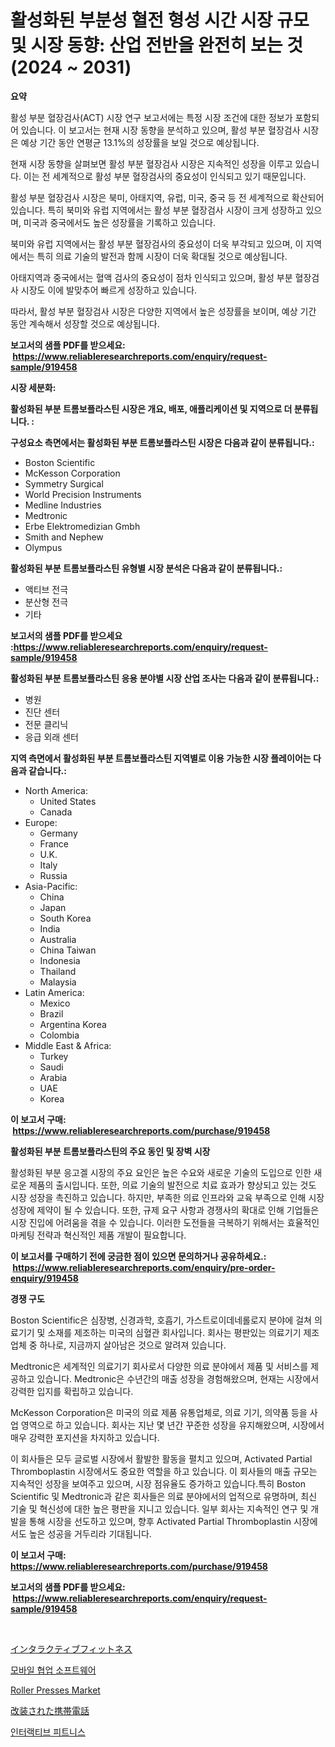 <p><h1>활성화된 부분성 혈전 형성 시간 시장 규모 및 시장 동향: 산업 전반을 완전히 보는 것 (2024 ~ 2031)</h1></p><p><strong>요약</strong></p>
<p><p>활성 부분 혈장검사(ACT) 시장 연구 보고서에는 특정 시장 조건에 대한 정보가 포함되어 있습니다. 이 보고서는 현재 시장 동향을 분석하고 있으며, 활성 부분 혈장검사 시장은 예상 기간 동안 연평균 13.1%의 성장률을 보일 것으로 예상됩니다. </p><p>현재 시장 동향을 살펴보면 활성 부분 혈장검사 시장은 지속적인 성장을 이루고 있습니다. 이는 전 세계적으로 활성 부분 혈장검사의 중요성이 인식되고 있기 때문입니다. </p><p>활성 부분 혈장검사 시장은 북미, 아태지역, 유럽, 미국, 중국 등 전 세계적으로 확산되어 있습니다. 특히 북미와 유럽 지역에서는 활성 부분 혈장검사 시장이 크게 성장하고 있으며, 미국과 중국에서도 높은 성장률을 기록하고 있습니다.</p><p>북미와 유럽 지역에서는 활성 부분 혈장검사의 중요성이 더욱 부각되고 있으며, 이 지역에서는 특히 의료 기술의 발전과 함께 시장이 더욱 확대될 것으로 예상됩니다.</p><p>아태지역과 중국에서는 혈액 검사의 중요성이 점차 인식되고 있으며, 활성 부분 혈장검사 시장도 이에 발맞추어 빠르게 성장하고 있습니다.</p><p>따라서, 활성 부분 혈장검사 시장은 다양한 지역에서 높은 성장률을 보이며, 예상 기간 동안 계속해서 성장할 것으로 예상됩니다.</p></p>
<p><strong>보고서의 샘플 PDF를 받으세요: &nbsp;<a href="https://www.reliableresearchreports.com/enquiry/request-sample/919458">https://www.reliableresearchreports.com/enquiry/request-sample/919458</a></strong></p>
<p><strong>시장 세분화:</strong></p>
<p><strong> 활성화된 부분 트롬보플라스틴 시장은 개요, 배포, 애플리케이션 및 지역으로 더 분류됩니다. :</strong></p>
<p><strong>구성요소 측면에서는 활성화된 부분 트롬보플라스틴 시장은 다음과 같이 분류됩니다.:</strong></p>
<p><ul><li>Boston Scientific</li><li>McKesson Corporation</li><li>Symmetry Surgical</li><li>World Precision Instruments</li><li>Medline Industries</li><li>Medtronic</li><li>Erbe Elektromedizian Gmbh</li><li>Smith and Nephew</li><li>Olympus</li></ul></p>
<p><strong> 활성화된 부분 트롬보플라스틴 유형별 시장 분석은 다음과 같이 분류됩니다.:</strong></p>
<p><ul><li>액티브 전극</li><li>분산형 전극</li><li>기타</li></ul></p>
<p><strong>보고서의 샘플 PDF를 받으세요 :<a href="https://www.reliableresearchreports.com/enquiry/request-sample/919458">https://www.reliableresearchreports.com/enquiry/request-sample/919458</a></strong></p>
<p><strong> 활성화된 부분 트롬보플라스틴 응용 분야별 시장 산업 조사는 다음과 같이 분류됩니다.:</strong></p>
<p><ul><li>병원</li><li>진단 센터</li><li>전문 클리닉</li><li>응급 외래 센터</li></ul></p>
<p><strong>지역 측면에서 활성화된 부분 트롬보플라스틴 지역별로 이용 가능한 시장 플레이어는 다음과 같습니다.:</strong></p>
<p><ul>
    <li>
        North America:
        <ul>
            <li>United States</li>
            <li>Canada</li>
        </ul>
    </li>
    <li>
        Europe:
        <ul>
            <li>Germany</li>
            <li>France</li>
            <li>U.K.</li>
            <li>Italy</li>
            <li>Russia</li>
        </ul>
    </li>
    <li>
        Asia-Pacific:
        <ul>
            <li>China</li>
            <li>Japan</li>
            <li>South Korea</li>
            <li>India</li>
            <li>Australia</li>
            <li>China Taiwan</li>
            <li>Indonesia</li>
            <li>Thailand</li>
            <li>Malaysia</li>
        </ul>
    </li>
    <li>
        Latin America:
        <ul>
            <li>Mexico</li>
            <li>Brazil</li>
            <li>Argentina Korea</li>
            <li>Colombia</li>
        </ul>
    </li>
    <li>
        Middle East & Africa:
        <ul>
            <li>Turkey</li>
            <li>Saudi</li>
            <li>Arabia</li>
            <li>UAE</li>
            <li>Korea</li>
        </ul>
    </li>
    </ul></p>
<p><strong>이 보고서 구매: &nbsp;<a href="https://www.reliableresearchreports.com/purchase/919458">https://www.reliableresearchreports.com/purchase/919458</a></strong></p>
<p><strong>활성화된 부분 트롬보플라스틴의 주요 동인 및 장벽 시장</strong></p>
<p><p>활성화된 부분 응고겔 시장의 주요 요인은 높은 수요와 새로운 기술의 도입으로 인한 새로운 제품의 출시입니다. 또한, 의료 기술의 발전으로 치료 효과가 향상되고 있는 것도 시장 성장을 촉진하고 있습니다. 하지만, 부족한 의료 인프라와 교육 부족으로 인해 시장 성장에 제약이 될 수 있습니다. 또한, 규제 요구 사항과 경쟁사의 확대로 인해 기업들은 시장 진입에 어려움을 겪을 수 있습니다. 이러한 도전들을 극복하기 위해서는 효율적인 마케팅 전략과 혁신적인 제품 개발이 필요합니다.</p></p>
<p><strong>이 보고서를 구매하기 전에 궁금한 점이 있으면 문의하거나 공유하세요.: &nbsp;<a href="https://www.reliableresearchreports.com/enquiry/pre-order-enquiry/919458">https://www.reliableresearchreports.com/enquiry/pre-order-enquiry/919458</a></strong></p>
<p><strong>경쟁 구도</strong></p>
<p><p>Boston Scientific은 심장병, 신경과학, 호흡기, 가스트로이데네롤로지 분야에 걸쳐 의료기기 및 소재를 제조하는 미국의 심혈관 회사입니다. 회사는 평판있는 의료기기 제조업체 중 하나로, 지금까지 살아남은 것으로 알려져 있습니다.</p><p>Medtronic은 세계적인 의료기기 회사로서 다양한 의료 분야에서 제품 및 서비스를 제공하고 있습니다. Medtronic은 수년간의 매출 성장을 경험해왔으며, 현재는 시장에서 강력한 입지를 확립하고 있습니다.</p><p>McKesson Corporation은 미국의 의료 제품 유통업체로, 의료 기기, 의약품 등을 사업 영역으로 하고 있습니다. 회사는 지난 몇 년간 꾸준한 성장을 유지해왔으며, 시장에서 매우 강력한 포지션을 차지하고 있습니다.</p><p>이 회사들은 모두 글로벌 시장에서 활발한 활동을 펼치고 있으며, Activated Partial Thromboplastin 시장에서도 중요한 역할을 하고 있습니다. 이 회사들의 매출 규모는 지속적인 성장을 보여주고 있으며, 시장 점유율도 증가하고 있습니다.특히 Boston Scientific 및 Medtronic과 같은 회사들은 의료 분야에서의 업적으로 유명하며, 최신 기술 및 혁신성에 대한 높은 평판을 지니고 있습니다. 일부 회사는 지속적인 연구 및 개발을 통해 시장을 선도하고 있으며, 향후 Activated Partial Thromboplastin 시장에서도 높은 성공을 거두리라 기대됩니다.</p></p>
<p><strong>이 보고서 구매: &nbsp; <a href="https://www.reliableresearchreports.com/purchase/919458">https://www.reliableresearchreports.com/purchase/919458</a></strong></p>
<p><strong>보고서의 샘플 PDF를 받으세요: &nbsp;<a href="https://www.reliableresearchreports.com/enquiry/request-sample/919458">https://www.reliableresearchreports.com/enquiry/request-sample/919458</a></strong><strong></strong></p>
<p>&nbsp;</p>
<p><p><a href="https://github.com/lababdou/Market-Research-Report-List-2/blob/main/6174908182910.md">インタラクティブフィットネス</a></p><p><a href="https://github.com/sougarounis/Market-Research-Report-List-2/blob/main/3752521182906.md">모바일 협업 소프트웨어</a></p><p><a href="https://github.com/wwwkeltoum/Market-Research-Report-List-2/blob/main/roller-presses-market.md">Roller Presses Market</a></p><p><a href="https://github.com/mohamedbakry57/Market-Research-Report-List-2/blob/main/7141767182909.md">改装された携帯電話</a></p><p><a href="https://github.com/laholand/Market-Research-Report-List-2/blob/main/6968959182905.md">인터랙티브 피트니스</a></p></p>